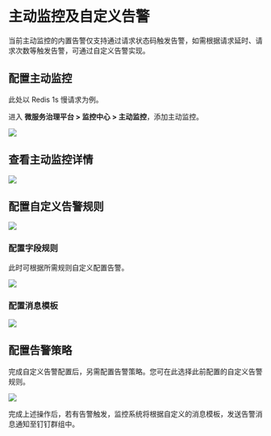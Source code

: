 # 主动监控及自定义告警

当前主动监控的内置告警仅支持通过请求状态码触发告警，如需根据请求延时、请求次数等触发告警，可通过自定义告警实现。

## 配置主动监控

此处以 Redis 1s 慢请求为例。

进入 **微服务治理平台 > 监控中心 > 主动监控**，添加主动监控。

![](http://terminus-paas.oss-cn-hangzhou.aliyuncs.com/paas-doc/2022/01/29/9adff13d-7265-4f3b-b323-c25bd5f8a2f1.png)

## 查看主动监控详情

![](http://terminus-paas.oss-cn-hangzhou.aliyuncs.com/paas-doc/2022/01/29/e1c9ab25-b2c4-4595-b4b8-9a217ac3bf17.png)

## 配置自定义告警规则

![](http://terminus-paas.oss-cn-hangzhou.aliyuncs.com/paas-doc/2022/01/29/9d6f0479-ea89-484b-9226-3bbe58562888.png)

### 配置字段规则

此时可根据所需规则自定义配置告警。

![](http://terminus-paas.oss-cn-hangzhou.aliyuncs.com/paas-doc/2022/01/29/7da574b4-b49b-4c9d-8ab6-cc178efd66e0.png)

### 配置消息模板

![](http://terminus-paas.oss-cn-hangzhou.aliyuncs.com/paas-doc/2022/02/24/f800754f-9468-492a-a45e-f9341bb46855.png)

## 配置告警策略

完成自定义告警配置后，另需配置告警策略。您可在此选择此前配置的自定义告警规则。

![](http://terminus-paas.oss-cn-hangzhou.aliyuncs.com/paas-doc/2022/02/24/2cc49f72-0056-471c-b321-fe2c5ec1b19a.png)

完成上述操作后，若有告警触发，监控系统将根据自定义的消息模板，发送告警消息通知至钉钉群组中。
